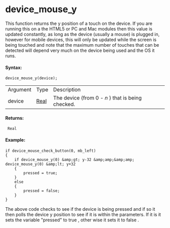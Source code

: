 # device_mouse_y

This function returns the y position of a touch on the device. If you
are running this on a the HTML5 or PC and Mac modules then this value is
updated constantly, as long as the device (usually a mouse) is plugged
in, however for mobile devices, this will only be updated while the
screen is being touched and note that the maximum number of touches that
can be detected will depend very much on the device being used and the
OS it runs.

#### Syntax:

``` gml
device_mouse_y(device);
```

|          |                                                                         |                                                   |
|----------|-------------------------------------------------------------------------|---------------------------------------------------|
| Argument | Type                                                                    | Description                                       |
| device   |  [Real](../../../../../GameMaker_Language/GML_Overview/Data_Types)  | The device (from 0 - *n* ) that is being checked. |

#### Returns:

``` gml
 Real
```

#### Example:

``` gml
if device_mouse_check_button(0, mb_left)
{
    if device_mouse_y(0) &amp;gt; y-32 &amp;amp;&amp;amp; device_mouse_y(0) &amp;lt; y+32
    {
        pressed = true;
    }
    else
    {
        pressed = false;
    }
}
```

The above code checks to see if the device is being pressed and if so it
then polls the device y position to see if it is within the parameters.
If it is it sets the variable "pressed" to true , other wise it sets it
to false .
